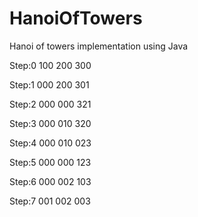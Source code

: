 # HanoiOfTowers
Hanoi of towers implementation using Java

Step:0
100
200
300

Step:1
000
200
301

Step:2
000
000
321

Step:3
000
010
320

Step:4
000
010
023

Step:5
000
000
123

Step:6
000
002
103

Step:7
001
002
003